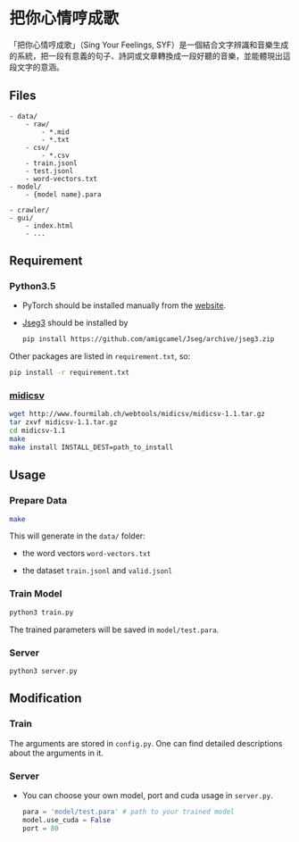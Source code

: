 # 把你心情哼成歌

「把你心情哼成歌」（Sing Your Feelings, SYF）是一個結合文字辨識和音樂生成的系統，把一段有意義的句子、詩詞或文章轉換成一段好聽的音樂，並能體現出這段文字的意涵。

## Files
```
- data/
    - raw/
        - *.mid
        - *.txt
    - csv/
        - *.csv
    - train.jsonl
    - test.jsonl
    - word-vectors.txt
- model/
    - {model name}.para
 
- crawler/
- gui/
    - index.html
    - ...
```

## Requirement

### Python3.5

- PyTorch should be installed manually from the [website](http://pytorch.org/).

- [Jseg3](https://github.com/amigcamel/Jseg/tree/jseg3) should be installed by 

    ```bash
    pip install https://github.com/amigcamel/Jseg/archive/jseg3.zip
    ```

Other packages are listed in `requirement.txt`, so:

```bash
pip install -r requirement.txt
```

### [midicsv](http://www.fourmilab.ch/webtools/midicsv/)

```bash
wget http://www.fourmilab.ch/webtools/midicsv/midicsv-1.1.tar.gz
tar zxvf midicsv-1.1.tar.gz
cd midicsv-1.1
make
make install INSTALL_DEST=path_to_install
```

## Usage

### Prepare Data

```bash
make
```

This will generate in the `data/` folder: 

- the word vectors `word-vectors.txt`

- the dataset `train.jsonl` and `valid.jsonl`

### Train Model

```bash
python3 train.py
```

The trained parameters will be saved in `model/test.para`.

### Server

```
python3 server.py
```

## Modification

### Train

The arguments are stored in `config.py`. One can find detailed descriptions about the arguments in it.

### Server

- You can choose your own model, port and cuda usage in `server.py`.

    ```python
    para = 'model/test.para' # path to your trained model
    model.use_cuda = False
    port = 80
    ```
